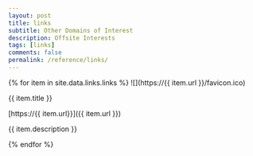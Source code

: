 ```yaml
---
layout: post
title: links
subtitle: Other Domains of Interest
description: Offsite Interests
tags: [links]
comments: false
permalink: /reference/links/
---
```


{% for item in site.data.links.links %}
![](https://{{ item.url }}/favicon.ico)

{{ item.title }}

[https://{{ item.url}}]({{ item.url }})

{{ item.description }}



{% endfor %}
